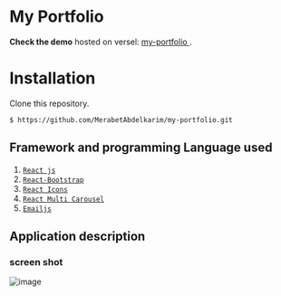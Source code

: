 

# My Portfolio


**Check the demo** hosted on versel:
[my-portfolio ](https://merabet-abdlelkarim.vercel.app).

# Installation

Clone this repository.

    $ https://github.com/MerabetAbdelkarim/my-portfolio.git




## Framework and programming Language used

 1.  [`React js`](https://developer.mozilla.org/en-US/docs/Web/HTML) 
 2. [`React-Bootstrap`](https://react-bootstrap.github.io) 
 3.  [`React Icons`](https://react-icons.github.io/react-icons/) 
 4.  [`React Multi Carousel`](https://www.npmjs.com/package/react-multi-carousel) 
 5. [`Emailjs`](https://www.emailjs.com) 

## Application description

### screen shot
    
![image](https://github.com/MerabetAbdelkarim/my-portfolio/assets/95025226/b1b23e1d-2563-41c7-b8f0-721247e7ef30)

